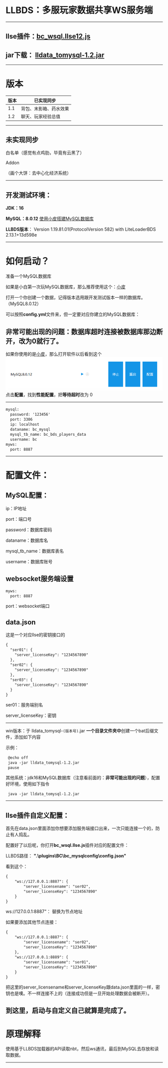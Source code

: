 # LLBDS：多服玩家数据共享WS服务端

 ***

## llse插件：[bc_wsql.llse12.js](https://github.com/banchen19/LLData_toMysql/blob/master/plugin/)

## jar下载： [lldata_tomysql-1.2.jar](Download_jar%2Flldata_tomysql-1.1.jar)
***
# 版本
| 版本  | 已实现同步       |
|-----|-------------|
| 1.1 | 背包、末影箱、药水效果 |
| 1.2 | 聊天、玩家经验总值   |
***
## 未实现同步

白名单（感觉有点鸡肋，毕竟有云黑了）

Addon

（画个大饼：去中心化经济系统）
***

## 开发测试环境：

**JDK：16**

**MySQL：8.0.12** [使用小皮搭建MySQL数据库](xp.cn)

**LLBDS版本**： Version 1.19.81.01(ProtocolVersion 582) with LiteLoaderBDS 2.13.1+13d598e

***

# 如何启动？

准备一个MySQL数据库

如果是小白第一次玩MySQL数据库，那么推荐使用这个：[小皮](xp.cn)

打开一个你创建一个数据，记得版本选用跟开发测试版本一样的数据库。（MySQL8.0.12）

可以按照**config.yml**文件来，但一定要对应你建立的MySQL数据库：

## 非常可能出现的问题：数据库超时连接被数据库那边断开，改为0就行了。

如果你使用的是[小皮](xp.cn)，那么打开软件以后看到这个
![img.png](img%2Fimg.png)
点击**配置**，找到**性能配置**，把**等待超时**改为 0
***

```
mysql:
  password: '123456'
  port: 3306
  ip: localhost
  dataname: bc_mysql
  mysql_tb_name: bc_bds_players_data
  username: bc
myws:
  port: 8887
```

***

# 配置文件：

## MySQL配置：

ip：IP地址

port：端口号

password：数据库密码

dataname：数据库名

mysql_tb_name：数据库表名

username：数据库账号

## websocket服务端设置

```
myws:
  port: 8887
```

port：websocket端口

## data.json

这是一个对应llse的密钥接口的

```
{
  "ser01": {
    "server_licenseKey": "1234567890"
  },
  "ser02": {
    "server_licenseKey": "1234567890"
  },
  "ser03": {
    "server_licenseKey": "1234567890"
  }
}
```

ser01：服务端别名

server_licenseKey：密钥

***
win版本：于 lldata_tomysql-`(版本号)`.jar **一个目录文件夹中**创建一个bat后缀文件，添加如下内容

示例：

```
 @echo off
 java -jar lldata_tomysql-1.2.jar
 pause
```

其他系统：jdk16和MySQL数据库（注意看前面的：**非常可能出现的问题**），配置好环境，使用如下指令

```
 java -jar lldata_tomysql-1.2.jar
```

***

## llse插件自定义配置：

首先在data.json里面添加你想要添加服务端接口出来，一次只能连接一个的，防止有人捣乱。

配置好了以后呢，你打开**bc_wsql.llse.js**插件对应的配置文件：

LLBDS路径：
**".\\plugins\\BC\\bc_mysqlconfig\\config.json"**

看到这个：
```
{
    "ws://127.0.0.1:8887": {
        "server_licensename": "ser02",
        "server_licenseKey": "1234567890"
    }
}
```
ws://127.0.0.1:8887"： 替换为节点地址

如果要添加其他节点连接：
```
{
    "ws://127.0.0.1:8887": {
        "server_licensename": "ser02",
        "server_licenseKey": "1234567890"
    },
    "ws://127.0.0.1:8889": {
        "server_licensename": "ser01",
        "server_licenseKey": "1234567890"
    }
}
```

把这里的server_licensename和server_licenseKey跟data.json里面的一样，密钥也是噢。不一样连接不上的（连接成功但是一旦开始处理数据会被断开）。
## 到这里，启动与自定义自己就算是完成了。
# 原理解释

使用基于LLBDS加载器的API读取nbt，然后ws通讯，最后到MySQL去存放和读取数据。

***